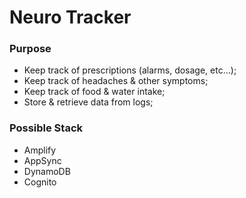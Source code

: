 # Neuro Tracker

### Purpose

- Keep track of prescriptions (alarms, dosage, etc...);
- Keep track of headaches & other symptoms;
- Keep track of food & water intake;
- Store & retrieve data from logs;

### Possible Stack

- Amplify
- AppSync
- DynamoDB
- Cognito
